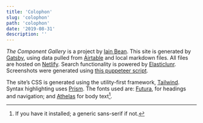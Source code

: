 ```yaml
---
title: 'Colophon'
slug: 'colophon'
path: 'colophon'
date: '2019-08-31'
description: ''
---
```


_The Component Gallery_ is a project by [Iain Bean](https://iainbean.com). This site is generated by [Gatsby](https://www.gatsbyjs.org/), using data pulled from [Airtable](https://airtable.com/) and local markdown files. All files are hosted on [Netlify](https://www.netlify.com/). Search functionality is powered by [Elasticlunr](http://elasticlunr.com/). Screenshots were generated using [this puppeteer script](https://github.com/inbn/screenshot-urls).

The site’s CSS is generated using the utility-first framework, [Tailwind](https://tailwindcss.com/). Syntax highlighting uses [Prism](https://prismjs.com/). The fonts used are: [Futura](https://www.fonts.com/font/urw/futura), for headings and navigation; and [Athelas](<https://en.wikipedia.org/wiki/Athelas_(typeface)>) for body text[^1].

[^1]: If you have it installed; a generic sans-serif if not.

